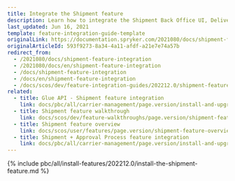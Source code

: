 ```yaml
---
title: Integrate the Shipment feature
description: Learn how to integrate the Shipment Back Office UI, Delivery method per store and Shipment data import functionalities in your project.
last_updated: Jun 16, 2021
template: feature-integration-guide-template
originalLink: https://documentation.spryker.com/2021080/docs/shipment-feature-integration
originalArticleId: 593f9273-8a34-4a11-afdf-a21e7e74a57b
redirect_from:
  - /2021080/docs/shipment-feature-integration
  - /2021080/docs/en/shipment-feature-integration
  - /docs/shipment-feature-integration
  - /docs/en/shipment-feature-integration
  - /docs/scos/dev/feature-integration-guides/202212.0/shipment-feature-integration.html  
related:
  - title: Glue API - Shipment feature integration
    link: docs/pbc/all/carrier-management/page.version/install-and-upgrade/integrate-the-shipment-feature.html
  - title: Shipment feature walkthrough
    link: docs/scos/dev/feature-walkthroughs/page.version/shipment-feature-walkthrough/shipment-feature-walkthrough.html
  - title: Shipment feature overview
    link: docs/scos/user/features/page.version/shipment-feature-overview.html
  - title: Shipment + Approval Process feature integration
    link: docs/pbc/all/carrier-management/page.version/install-and-upgrade/integrate-the-shipment-approval-process-feature.html
---
```


{% include pbc/all/install-features/202212.0/install-the-shipment-feature.md %} <!-- To edit, see /_includes/pbc/all/install-features/202212.0/install-the-shipment-feature.md -->
